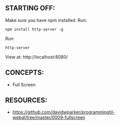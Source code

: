 ## STARTING OFF:

Make sure you have npm installed.
Run:
```
npm install http-server -g
```

Run:
```
http-server
```

View at: http://localhost:8080/

## CONCEPTS:

* Full Screen

## RESOURCES:

* https://github.com/davidwparker/programmingtil-webgl/tree/master/0009-fullscreen
